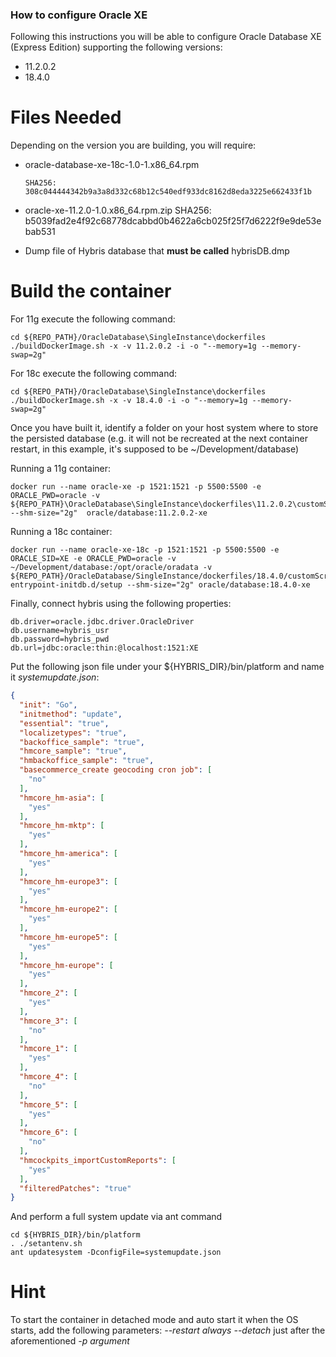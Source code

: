 ### How to configure Oracle XE

Following this instructions you will be able to configure Oracle Database XE (Express Edition) supporting the following versions:

 - 11.2.0.2
 - 18.4.0

# Files Needed

Depending on the version you are building, you will require:

*   oracle-database-xe-18c-1.0-1.x86_64.rpm 

		SHA256: 308c044444342b9a3a8d332c68b12c540edf933dc8162d8eda3225e662433f1b

*   oracle-xe-11.2.0-1.0.x86_64.rpm.zip
		SHA256: b5039fad2e4f92c68778dcabbd0b4622a6cb025f25f7d6222f9e9de53ebab531
		
* Dump file of Hybris database that **must be called** hybrisDB.dmp

# Build the container
For 11g execute the following command:
```
cd ${REPO_PATH}/OracleDatabase\SingleInstance\dockerfiles
./buildDockerImage.sh -x -v 11.2.0.2 -i -o "--memory=1g --memory-swap=2g"
```

For 18c execute the following command:
```
cd ${REPO_PATH}/OracleDatabase\SingleInstance\dockerfiles
./buildDockerImage.sh -x -v 18.4.0 -i -o "--memory=1g --memory-swap=2g"
```

Once you have built it, identify a folder on your host system where to store the persisted database (e.g. it will not be recreated at the next container restart, in this example, it's supposed to be ~/Development/database)

Running a 11g container:

```
docker run --name oracle-xe -p 1521:1521 -p 5500:5500 -e ORACLE_PWD=oracle -v ${REPO_PATH}\OracleDatabase\SingleInstance\dockerfiles\11.2.0.2\customScripts:/u01/app/oracle/scripts/setup --shm-size="2g"  oracle/database:11.2.0.2-xe
```

Running a 18c container:

```
docker run --name oracle-xe-18c -p 1521:1521 -p 5500:5500 -e ORACLE_SID=XE -e ORACLE_PWD=oracle -v ~/Development/database:/opt/oracle/oradata -v ${REPO_PATH}/OracleDatabase/SingleInstance/dockerfiles/18.4.0/customScripts:/docker-entrypoint-initdb.d/setup --shm-size="2g" oracle/database:18.4.0-xe
```

Finally, connect hybris using the following properties:
```
db.driver=oracle.jdbc.driver.OracleDriver
db.username=hybris_usr
db.password=hybris_pwd
db.url=jdbc:oracle:thin:@localhost:1521:XE
```

Put the following json file under your ${HYBRIS_DIR}/bin/platform and name it *systemupdate.json*:

```json
{
  "init": "Go",
  "initmethod": "update",
  "essential": "true",
  "localizetypes": "true",
  "backoffice_sample": "true",
  "hmcore_sample": "true",
  "hmbackoffice_sample": "true",
  "basecommerce_create geocoding cron job": [
    "no"
  ],
  "hmcore_hm-asia": [
    "yes"
  ],
  "hmcore_hm-mktp": [
    "yes"
  ],
  "hmcore_hm-america": [
    "yes"
  ],
  "hmcore_hm-europe3": [
    "yes"
  ],
  "hmcore_hm-europe2": [
    "yes"
  ],
  "hmcore_hm-europe5": [
    "yes"
  ],
  "hmcore_hm-europe": [
    "yes"
  ],
  "hmcore_2": [
    "yes"
  ],
  "hmcore_3": [
    "no"
  ],
  "hmcore_1": [
    "yes"
  ],
  "hmcore_4": [
    "no"
  ],
  "hmcore_5": [
    "yes"
  ],
  "hmcore_6": [
    "no"
  ],
  "hmcockpits_importCustomReports": [
    "yes"
  ],
  "filteredPatches": "true"
}
```
And perform a full system update via ant command
```
cd ${HYBRIS_DIR}/bin/platform
. ./setantenv.sh
ant updatesystem -DconfigFile=systemupdate.json
```

# Hint
To start the container in detached mode and auto start it when the OS starts, add the following parameters: *--restart always --detach* just after the aforementioned *-p argument*